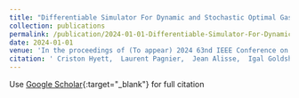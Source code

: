 ```yaml
---
title: "Differentiable Simulator For Dynamic and Stochastic Optimal Gas and Power Flows"
collection: publications
permalink: /publication/2024-01-01-Differentiable-Simulator-For-Dynamic-and-Stochastic-Optimal-Gas-and-Power-Flows
date: 2024-01-01
venue: 'In the proceedings of (To appear) 2024 63nd IEEE Conference on Decision and Control (CDC)'
citation: ' Criston Hyett,  Laurent Pagnier,  Jean Alisse,  Igal Goldshtein,  Lilah Saban,  Robert Ferrando,  Michael Chertkov, &quot;Differentiable Simulator For Dynamic and Stochastic Optimal Gas and Power Flows.&quot; In the proceedings of (To appear) 2024 63nd IEEE Conference on Decision and Control (CDC), 2024.'
---
```

Use [Google Scholar](https://scholar.google.com/scholar?q=Differentiable+Simulator+For+Dynamic+and+Stochastic+Optimal+Gas+and+Power+Flows){:target="_blank"} for full citation